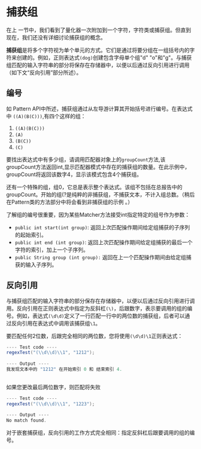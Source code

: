 # 捕获组
在上 一节中，我们看到了量化器一次附加到一个字符，字符类或捕获组。但直到现在，我们还没有详细讨论捕获组的概念。

**捕获组**是将多个字符视为单个单元的方式。它们是通过将要分组在一组括号内的字符来创建的。例如，正则表达式`(dog)`创建包含字母单个组"d" "o"和"g"。与捕获组匹配的输入字符串的部分将保存在存储器中，以便以后通过反向引用进行调用（如下文“反向引用”部分所述）。


## 编号

如 Pattern API中所述，捕获组通过从左导游计算其开始括号进行编号。在表达式中 `((A)(B(C)))`,有四个这样的组：

1. `((A)(B(C)))`
2. `(A)`
3. `(B(C))`
4. `(C)`

要找出表达式中有多少组，请调用匹配器对象上的`groupCount`方法,该groupCount方法返回int,显示匹配器模式中存在的捕获组的数量。在此示例中，groupCount将返回该数字4，显示该模式包含4个捕获组。

还有一个特殊的组，组0，它总是表示整个表达式。该组不包括在总报告中的groupCount。开始的组(?是纯粹的非捕获组，不捕获文本，不计入组总数。（稍后在Pattern类的方法部分中将会看到非捕获组的示例 。）

了解组的编号很重要，因为某些Matcher方法接受int指定特定的组号作为参数：

* `public int start(int group)`: 返回上次匹配操作期间给定组捕获的子序列的起始索引。
* `public int end (int group)`: 返回上次匹配操作期间给定组捕获的最后一个字符的索引，加上一个子序列。
* `public String group (int group):` 返回在上一个匹配操作期间由给定组捕获的输入子序列。

## 反向引用

与捕获组匹配的输入字符串的部分保存在存储器中，以便以后通过反向引用进行调用。反向引用在正则表达式中指定为反斜杠`(\)`，后跟数字，表示要调用的组的编号。例如，表达式`(\d\d)`定义了一行匹配一行中的两位数的捕获组，后者可以通过反向引用在表达式中调用该捕获组`\1`。

要匹配任何2位数，后跟完全相同的两位数，您将使用`(\d\d)\1`正则表达式：
```java
---- Test code ----
regexTest("(\\d\\d)\\1", "1212");
        
---- Output ----
我发现文本中的 "1212" 在开始索引 0 和 结束索引 4.
        
```

如果您更改最后两位数字，则匹配将失败
```java
---- Test code ----
regexTest("(\\d\\d)\\1", "1223");
        
---- Output ----
No match found.        
```

对于嵌套捕获组，反向引用的工作方式完全相同：指定反斜杠后跟要调用的组的编号。